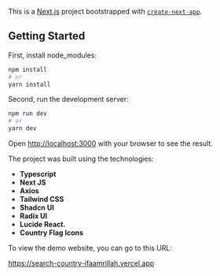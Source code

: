This is a [Next.js](https://nextjs.org/) project bootstrapped with [`create-next-app`](https://github.com/vercel/next.js/tree/canary/packages/create-next-app).

## Getting Started

First, install node_modules:

```bash
npm install
# or
yarn install
```

Second, run the development server:

```bash
npm run dev
# or
yarn dev
```

Open [http://localhost:3000](http://localhost:3000) with your browser to see the result.

The project was built using the technologies:

- **Typescript**
- **Next JS**
- **Axios**
- **Tailwind CSS**
- **Shadcn UI**
- **Radix UI**
- **Lucide React.**
- **Country Flag Icons**

To view the demo website, you can go to this URL:

https://search-country-ifaamrillah.vercel.app
